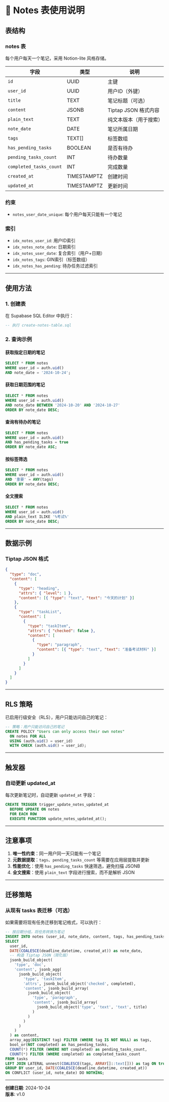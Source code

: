 # 📝 Notes 表使用说明

## 表结构

### notes 表
每个用户每天一个笔记，采用 Notion-lite 风格存储。

| 字段 | 类型 | 说明 |
|------|------|------|
| `id` | UUID | 主键 |
| `user_id` | UUID | 用户ID（外键） |
| `title` | TEXT | 笔记标题（可选） |
| `content` | JSONB | Tiptap JSON 格式内容 |
| `plain_text` | TEXT | 纯文本版本（用于搜索） |
| `note_date` | DATE | 笔记所属日期 |
| `tags` | TEXT[] | 标签数组 |
| `has_pending_tasks` | BOOLEAN | 是否有待办 |
| `pending_tasks_count` | INT | 待办数量 |
| `completed_tasks_count` | INT | 完成数量 |
| `created_at` | TIMESTAMPTZ | 创建时间 |
| `updated_at` | TIMESTAMPTZ | 更新时间 |

### 约束
- `notes_user_date_unique`: 每个用户每天只能有一个笔记

### 索引
- `idx_notes_user_id`: 用户ID索引
- `idx_notes_note_date`: 日期索引
- `idx_notes_user_date`: 复合索引（用户+日期）
- `idx_notes_tags`: GIN索引（标签数组）
- `idx_notes_has_pending`: 待办任务过滤索引

---

## 使用方法

### 1. 创建表
在 Supabase SQL Editor 中执行：
```sql
-- 执行 create-notes-table.sql
```

### 2. 查询示例

#### 获取指定日期的笔记
```sql
SELECT * FROM notes
WHERE user_id = auth.uid()
AND note_date = '2024-10-24';
```

#### 获取日期范围的笔记
```sql
SELECT * FROM notes
WHERE user_id = auth.uid()
AND note_date BETWEEN '2024-10-20' AND '2024-10-27'
ORDER BY note_date DESC;
```

#### 查询有待办的笔记
```sql
SELECT * FROM notes
WHERE user_id = auth.uid()
AND has_pending_tasks = true
ORDER BY note_date ASC;
```

#### 按标签筛选
```sql
SELECT * FROM notes
WHERE user_id = auth.uid()
AND '重要' = ANY(tags)
ORDER BY note_date DESC;
```

#### 全文搜索
```sql
SELECT * FROM notes
WHERE user_id = auth.uid()
AND plain_text ILIKE '%考试%'
ORDER BY note_date DESC;
```

---

## 数据示例

### Tiptap JSON 格式
```json
{
  "type": "doc",
  "content": [
    {
      "type": "heading",
      "attrs": { "level": 1 },
      "content": [{ "type": "text", "text": "今天的计划" }]
    },
    {
      "type": "taskList",
      "content": [
        {
          "type": "taskItem",
          "attrs": { "checked": false },
          "content": [
            {
              "type": "paragraph",
              "content": [{ "type": "text", "text": "准备考试材料" }]
            }
          ]
        }
      ]
    }
  ]
}
```

---

## RLS 策略

已启用行级安全（RLS），用户只能访问自己的笔记：
```sql
-- 策略：用户只能访问自己的笔记
CREATE POLICY "Users can only access their own notes"
  ON notes FOR ALL
  USING (auth.uid() = user_id)
  WITH CHECK (auth.uid() = user_id);
```

---

## 触发器

### 自动更新 updated_at
每次更新笔记时，自动更新 `updated_at` 字段：
```sql
CREATE TRIGGER trigger_update_notes_updated_at
  BEFORE UPDATE ON notes
  FOR EACH ROW
  EXECUTE FUNCTION update_notes_updated_at();
```

---

## 注意事项

1. **唯一性约束**：同一用户同一天只能有一个笔记
2. **元数据提取**：`tags`、`pending_tasks_count` 等需要在应用层提取并更新
3. **性能优化**：使用 `has_pending_tasks` 快速筛选，避免扫描 JSONB
4. **全文搜索**：使用 `plain_text` 字段进行搜索，而不是解析 JSON

---

## 迁移策略

### 从现有 tasks 表迁移（可选）
如果需要将现有任务迁移到笔记格式，可以执行：
```sql
-- 按日期分组，将任务转换为笔记
INSERT INTO notes (user_id, note_date, content, tags, has_pending_tasks, pending_tasks_count, completed_tasks_count)
SELECT 
  user_id,
  DATE(COALESCE(deadline_datetime, created_at)) as note_date,
  -- 构造 Tiptap JSON（简化版）
  jsonb_build_object(
    'type', 'doc',
    'content', jsonb_agg(
      jsonb_build_object(
        'type', 'taskItem',
        'attrs', jsonb_build_object('checked', completed),
        'content', jsonb_build_array(
          jsonb_build_object(
            'type', 'paragraph',
            'content', jsonb_build_array(
              jsonb_build_object('type', 'text', 'text', title)
            )
          )
        )
      )
    )
  ) as content,
  array_agg(DISTINCT tag) FILTER (WHERE tag IS NOT NULL) as tags,
  bool_or(NOT completed) as has_pending_tasks,
  COUNT(*) FILTER (WHERE NOT completed) as pending_tasks_count,
  COUNT(*) FILTER (WHERE completed) as completed_tasks_count
FROM tasks
LEFT JOIN LATERAL unnest(COALESCE(tags, ARRAY[]::text[])) as tag ON true
GROUP BY user_id, DATE(COALESCE(deadline_datetime, created_at))
ON CONFLICT (user_id, note_date) DO NOTHING;
```

---

**创建日期**: 2024-10-24  
**版本**: v1.0

